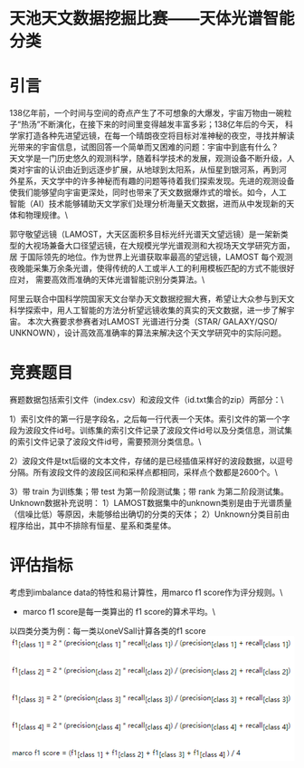 天池天文数据挖掘比赛——天体光谱智能分类
====
# 引言
138亿年前，一个时间与空间的奇点产生了不可想象的大爆发，宇宙万物由一碗粒子“热汤”不断演化，在接下来的时间里变得越发丰富多彩；138亿年后的今天，
科学家打造各种先进望远镜，在每一个晴朗夜空将目标对准神秘的夜空，寻找并解读光带来的宇宙信息，试图回答一个简单而又困难的问题：宇宙中到底有什么？\
天文学是一门历史悠久的观测科学，随着科学技术的发展，观测设备不断升级，人类对宇宙的认识由近到远逐步扩展，从地球到太阳系，从恒星到银河系，再到河
外星系，天文学中的许多神秘而有趣的问题等待着我们探索发现。先进的观测设备使我们能够望向宇宙更深处，同时也带来了天文数据爆炸式的增长。如今，人工
智能（AI）技术能够辅助天文学家们处理分析海量天文数据，进而从中发现新的天体和物理规律。\

郭守敬望远镜（LAMOST，大天区面积多目标光纤光谱天文望远镜）是一架新类型的大视场兼备大口径望远镜，在大规模光学光谱观测和大视场天文学研究方面，居
于国际领先的地位。作为世界上光谱获取率最高的望远镜，LAMOST 每个观测夜晚能采集万余条光谱，使得传统的人工或半人工的利用模板匹配的方式不能很好应对，
需要高效而准确的天体光谱智能识别分类算法。\

阿里云联合中国科学院国家天文台举办天文数据挖掘大赛，希望让大众参与到天文科学探索中，用人工智能的方法分析望远镜收集的真实的天文数据，进一步了解宇宙。
本次大赛要求参赛者对LAMOST 光谱进行分类（STAR/ GALAXY/QSO/ UNKNOWN），设计高效高准确率的算法来解决这个天文学研究中的实际问题。
# 竞赛题目
赛题数据包括索引文件（index.csv）和波段文件（id.txt集合的zip）两部分：\

1）索引文件的第一行是字段名，之后每一行代表一个天体。索引文件的第一个字段为波段文件id号。训练集的索引文件记录了波段文件id号以及分类信息，测试集
的索引文件记录了波段文件id号，需要预测分类信息。\

2）波段文件是txt后缀的文本文件，存储的是已经插值采样好的波段数据，以逗号分隔。所有波段文件的波段区间和采样点都相同，采样点个数都是2600个。\

3）带 train 为训练集；带 test 为第一阶段测试集；带 rank 为第二阶段测试集。\
Unknown数据补充说明：
1）LAMOST数据集中的unknown类别是由于光谱质量（信噪比低）等原因，未能够给出确切的分类的天体；
2）Unknown分类目前由程序给出，其中不排除有恒星、星系和类星体。
# 评估指标
考虑到imbalance data的特性和易计算性，用marco f1 score作为评分规则。\

* marco f1 score是每一类算出的 f1 score的算术平均。\

以四类分类为例：每一类以oneVSall计算各类的f1 score\
![image](https://raw.githubusercontent.com/liangxiao940517/Astronomical_Data_Mining/master/Image_folder/%E8%AF%84%E4%BC%B0%E6%8C%87%E6%A0%87.png)
